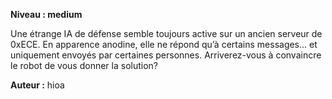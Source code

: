 **Niveau : medium**

Une étrange IA de défense semble toujours active sur un ancien serveur de 0xECE. En apparence anodine, elle ne répond qu’à certains messages… et uniquement envoyés par certaines personnes. Arriverez-vous à convaincre le robot de vous donner la solution?

**Auteur :** hioa
